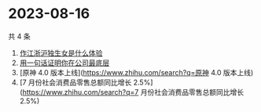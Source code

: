 # 2023-08-16

共 4 条

<!-- BEGIN -->
<!-- 最后更新时间 Wed Aug 16 2023 14:13:36 GMT+0800 (China Standard Time) -->

1. [作江浙沪独生女是什么体验](https://www.zhihu.com/search?q=作江浙沪独生女是什么体验)
1. [用一句话证明你在公司最底层](https://www.zhihu.com/search?q=用一句话证明你在公司最底层)
1. [原神 4.0 版本上线](https://www.zhihu.com/search?q=原神 4.0 版本上线)
1. [7 月份社会消费品零售总额同比增长 2.5%](https://www.zhihu.com/search?q=7
   月份社会消费品零售总额同比增长 2.5%)

<!-- END -->
